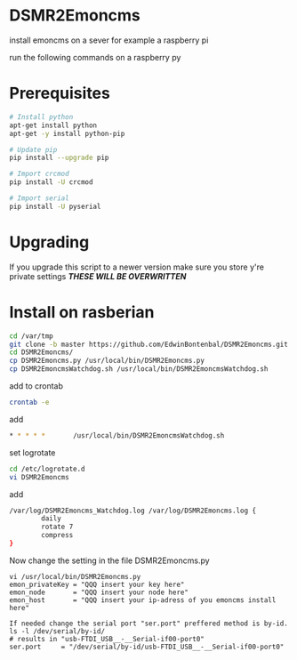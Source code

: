 # DSMR2Emoncms

install emoncms on a sever for example a raspberry pi

run the following commands on a raspberry py

# Prerequisites
```sh
# Install python
apt-get install python
apt-get -y install python-pip

# Update pip
pip install --upgrade pip

# Import crcmod
pip install -U crcmod

# Import serial 
pip install -U pyserial  
```

# Upgrading
If you upgrade this script to a newer version make sure you store y're private settings ***THESE WILL BE OVERWRITTEN***

# Install on rasberian
```sh 
cd /var/tmp
git clone -b master https://github.com/EdwinBontenbal/DSMR2Emoncms.git
cd DSMR2Emoncms/
cp DSMR2Emoncms.py /usr/local/bin/DSMR2Emoncms.py
cp DSMR2EmoncmsWatchdog.sh /usr/local/bin/DSMR2EmoncmsWatchdog.sh
```` 

add to crontab
```sh 
crontab -e
```
add
```sh 
* * * * *       /usr/local/bin/DSMR2EmoncmsWatchdog.sh
```

set logrotate
``` sh
cd /etc/logrotate.d
vi DSMR2Emoncms
```
add
``` sh
/var/log/DSMR2Emoncms_Watchdog.log /var/log/DSMR2Emoncms.log {
        daily
        rotate 7
        compress
}
```

Now change the setting in the file DSMR2Emoncms.py
```
vi /usr/local/bin/DSMR2Emoncms.py
emon_privateKey = "QQQ insert your key here"
emon_node       = "QQQ insert your node here" 
emon_host       = "QQQ insert your ip-adress of you emoncms install here"

If needed change the serial port "ser.port" preffered method is by-id. 
ls -l /dev/serial/by-id/
# results in "usb-FTDI_USB__-__Serial-if00-port0"
ser.port     = "/dev/serial/by-id/usb-FTDI_USB__-__Serial-if00-port0"
```

 
